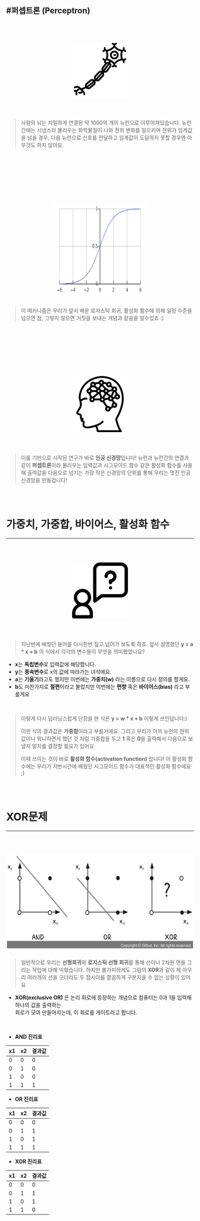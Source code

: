 #퍼셉트론 (Perceptron)
-----
<p align="center">
<img style="margin:50px 0 10px 0" src="img/neuron.png" height="150px" width="150px">
</p>

</br>

> 사람의 뇌는 치밀하게 연결된 약 1000억 개의 뉴런으로  이루어져있습니다. 뉴런 간에는 시냅스라 
> 불리우는 화학물질이 나와 전위 변화를 일으키며 전위가 임계값을 넘을 경우, 다음 뉴런으로 신호를 
> 전달하고 임계값이 도달하지 못할 경우엔 아무것도 하지 않아요.

</br>
</br>
</br>
</br>

<p align="center">
<img style="margin:50px 0 10px 0" src="img/sigmoid.png" height="250px" width="250px">

</p>

> 이 메커니즘은 우리가 앞서 배운 로지스틱 회귀, 활성화 함수에 의해 일정 수준을 넘으면 참,
>  그렇지 않으면 거짓을 보내는 개념과 같음을 알수있죠 :)

</br>
</br>
</br>
</br>

<p align="center">
<img style="margin:50px 0 10px 0" src="img/artificial-intelligence.png" height="150px" width="150px">
</p>

</br>

> 이를 기반으로 시작된 연구가 바로 **인공 신경망**입니다! 뉴런과 뉴런간의 연결과 같이 **퍼셉트론**이라 
> 불리우는 입력값과 시그모이드 함수 같은 활성화 함수를 사용해 출력값을 다음으로 넘기는 가장 작은 
> 신경망의 단위를 통해 우리는 멋진 인공 신경망을 만들겁니다!

</br>
</br>

# 가중치, 가중합, 바이어스, 활성화 함수
---------

<p align="center">
<img style="margin:50px 0 10px 0" src="img/request.png" height="150px" width="150px">
</p>

</br>

> 지난번에 배웠던 용어를 다시한번 짚고 넘어가 보도록 하죠. 앞서 설명했던 
> **y = a * x + b** 
> 이 식에서 각각의 변수들이 무엇을 의미했었나요?

* **x**는 **독립변수**로 입력값에 해당합니다.
* **y**는 **종속변수**로 x의 값에 따라가는 녀석에요.
* **a**는 **기울기**라고도 했지만 이번에는  **가중치(w)** 라는 이름으로 다시 정의를 할게요.
* **b**도 마찬가지로 **절편**이라고 불렀지만 이번에는 **편향** 혹은 **바이어스(bias)** 라고 부를게요

</br>

> 이렇게 다시 딥러닝스럽게 단장을 한 식은
> **y = w * x + b**
> 이렇게 쓰인답니다:)
>
> 이런 식의 결과값은 **가중합**이라고 부를거에요. 그리고 우리가 아까 뉴런의 전위값이니 뭐니하면서
> 했던 것 처럼 가중합을 두고 **1** 혹은 **0**을 출력해서 다음으로 보낼지 말지를 결정할 필요가 있어요
> 
> 이때 쓰이는 것이 바로 **활성화 함수(activation function)** 랍니다! 
> 이 활성화 함수에는 우리가 저번시간에 배웠던 시그모이드 함수가 대표적인 활성화 함수에요 ;)

</br>
</br>

# XOR문제
-------

<p align="center">
<img style="margin:50px 0 10px 0" src="img/xor.jpg" height="250px" width="500px">
</p>

> 일반적으로 우리는 **선형회귀**와 **로지스틱 선형 회귀**를 통해 선이나 2차원 면을 그리는 작업에 대해 
> 익혔습니다. 하지만 불가피하게도 그림의 **XOR**과 같이 제 아무리 여러개의 선을 긋더라도 두 점사이를 깔끔하게 구분지을 수 없는 상황이 있어요

 * **XOR(exclusive OR)** 은 논리 회로에 등장하는 개념으로 컴퓨터는 0과 1을 입력해 하나의 값을 출력하는   
 회로가 모여 만들어지는데, 이 회로를 게이트라고 합니다.

</br>

- **AND 진리표**
  
|x1|x2|결과값
|:--|:--|:--|
|0|0|0|
|0|1|0|
|1|0|0|
|1|1|1|, 

- **OR 진리표**

|x1|x2|결과값
|:--|:--|:--|
|0|0|0|
|0|1|1|
|1|0|1|
|1|1|1|

- **XOR 진리표**

|x1|x2|결과값
|:--|:--|:--|
|0|0|0|
|0|1|1|
|1|0|1|
|1|1|0|
